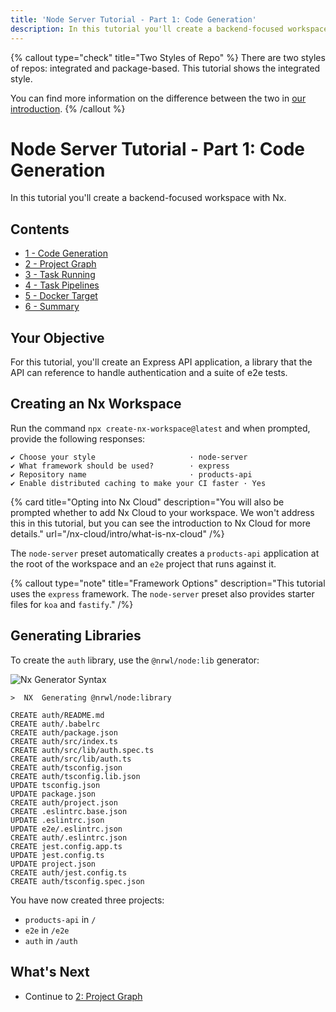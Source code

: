 ```yaml
---
title: 'Node Server Tutorial - Part 1: Code Generation'
description: In this tutorial you'll create a backend-focused workspace with Nx.
---
```


{% callout type="check" title="Two Styles of Repo" %}
There are two styles of repos: integrated and package-based. This tutorial shows the integrated style.

You can find more information on the difference between the two in [our introduction](/getting-started/intro).
{% /callout %}

# Node Server Tutorial - Part 1: Code Generation

In this tutorial you'll create a backend-focused workspace with Nx.

## Contents

- [1 - Code Generation](/node-server-tutorial/1-code-generation)
- [2 - Project Graph](/node-server-tutorial/2-project-graph)
- [3 - Task Running](/node-server-tutorial/3-task-running)
- [4 - Task Pipelines](/node-server-tutorial/4-task-pipelines)
- [5 - Docker Target](/node-server-tutorial/5-docker-target)
- [6 - Summary](/node-server-tutorial/6-summary)

## Your Objective

For this tutorial, you'll create an Express API application, a library that the API can reference to handle authentication and a suite of e2e tests.

## Creating an Nx Workspace

Run the command `npx create-nx-workspace@latest` and when prompted, provide the following responses:

```{% command="npx create-nx-workspace@latest" path="~" %}
✔ Choose your style                     · node-server
✔ What framework should be used?        · express
✔ Repository name                       · products-api
✔ Enable distributed caching to make your CI faster · Yes
```

{% card title="Opting into Nx Cloud" description="You will also be prompted whether to add Nx Cloud to your workspace. We won't address this in this tutorial, but you can see the introduction to Nx Cloud for more details." url="/nx-cloud/intro/what-is-nx-cloud" /%}

The `node-server` preset automatically creates a `products-api` application at the root of the workspace and an `e2e` project that runs against it.

{% callout type="note" title="Framework Options" description="This tutorial uses the `express` framework.  The `node-server` preset also provides starter files for `koa` and `fastify`." /%}

## Generating Libraries

To create the `auth` library, use the `@nrwl/node:lib` generator:

![Nx Generator Syntax](/shared/node-server-tutorial/generator-syntax.svg)

```{% command="npx nx g @nrwl/node:lib auth --buildable" path="~/products-api" %}
>  NX  Generating @nrwl/node:library

CREATE auth/README.md
CREATE auth/.babelrc
CREATE auth/package.json
CREATE auth/src/index.ts
CREATE auth/src/lib/auth.spec.ts
CREATE auth/src/lib/auth.ts
CREATE auth/tsconfig.json
CREATE auth/tsconfig.lib.json
UPDATE tsconfig.json
UPDATE package.json
CREATE auth/project.json
CREATE .eslintrc.base.json
UPDATE .eslintrc.json
UPDATE e2e/.eslintrc.json
CREATE auth/.eslintrc.json
CREATE jest.config.app.ts
UPDATE jest.config.ts
UPDATE project.json
CREATE auth/jest.config.ts
CREATE auth/tsconfig.spec.json
```

You have now created three projects:

- `products-api` in `/`
- `e2e` in `/e2e`
- `auth` in `/auth`

## What's Next

- Continue to [2: Project Graph](/node-server-tutorial/2-project-graph)
